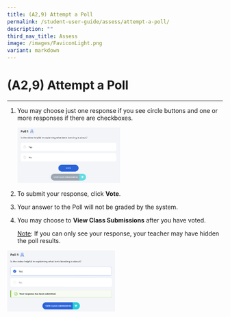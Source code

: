```yaml
---
title: (A2,9) Attempt a Poll
permalink: /student-user-guide/assess/attempt-a-poll/
description: ""
third_nav_title: Assess
image: /images/FaviconLight.png
variant: markdown
---
```

<h1 id="attempt-a-poll">(A2,9) Attempt a Poll</h1><hr>
<ol>
<li><p>You may choose just one response if you see circle buttons and one or more responses if there are checkboxes.</p>
<p><img alt="Attempt a Poll" style="width: 50%;" src="/images/1Student/As-Poll.png"></p>
</li>
<li><p>To submit your response, click <strong>Vote</strong>.</p>
</li>
<li>Your answer to the Poll will not be graded by the system.</li>
<li><p>You may choose to <strong>View Class Submissions</strong> after you have voted.</p>
	<p> <u>Note</u>:  If you can only see your response, your teacher may have hidden the poll results.</p>
</li>
</ol>
<img alt="Attempt a Poll" style="width: 50%;" src="/images/1Student/As-Poll1.png">
